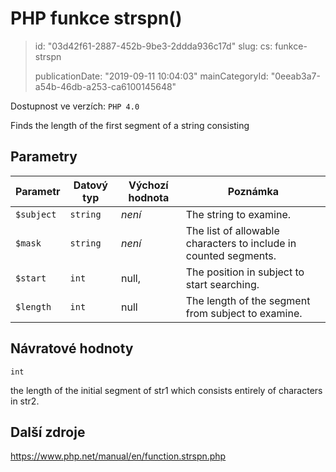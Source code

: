 PHP funkce strspn()
===================

> id: "03d42f61-2887-452b-9be3-2ddda936c17d"
> slug:
> 	cs: funkce-strspn
>
> publicationDate: "2019-09-11 10:04:03"
> mainCategoryId: "0eeab3a7-a54b-46db-a253-ca6100145648"

Dostupnost ve verzích: `PHP 4.0`

Finds the length of the first segment of a string consisting


Parametry
--------------

| Parametr | Datový typ | Výchozí hodnota | Poznámka |
|-----|-----|-----|-----|
| `$subject` | `string` | *není* | The string to examine. |
| `$mask` | `string` | *není* | The list of allowable characters to include in counted segments. |
| `$start` | `int` | null, | The position in subject to start searching. |
| `$length` | `int` | null | The length of the segment from subject to examine. |


Návratové hodnoty
----------------

`int`

the length of the initial segment of str1
which consists entirely of characters in str2.

Další zdroje
------------

https://www.php.net/manual/en/function.strspn.php
